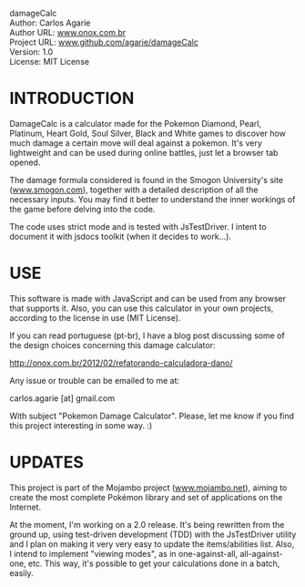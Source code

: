 damageCalc  
Author: Carlos Agarie  
Author URL: www.onox.com.br  
Project URL: www.github.com/agarie/damageCalc  
Version: 1.0  
License: MIT License   

INTRODUCTION
============

DamageCalc is a calculator made for the Pokemon Diamond, Pearl, Platinum, Heart Gold, Soul Silver, Black and White games to discover how much damage a certain move will deal against a pokemon. It's very lightweight and can be used during online battles, just let a browser tab opened.

The damage formula considered is found in the Smogon University's site (www.smogon.com), together with a detailed description of all the necessary inputs. You may find it better to understand the inner workings of the game before delving into the code.

The code uses strict mode and is tested with JsTestDriver. I intent to document it with jsdocs toolkit (when it decides to work...).

USE
===

This software is made with JavaScript and can be used from any browser that supports it. Also, you can use this calculator in your own projects, according to the license in use (MIT License).

If you can read portuguese (pt-br), I have a blog post discussing some of the design choices concerning this damage calculator:

http://onox.com.br/2012/02/refatorando-calculadora-dano/

Any issue or trouble can be emailed to me at:

carlos.agarie [at] gmail.com

With subject "Pokemon Damage Calculator". Please, let me know if you find this project interesting in some way. :)

UPDATES
=======

This project is part of the Mojambo project (www.mojambo.net), aiming to create the most complete Pokémon library and set of applications on the Internet.

At the moment, I'm working on a 2.0 release. It's being rewritten from the ground up, using test-driven development (TDD) with the JsTestDriver utility and I plan on making it very very easy to update the items/abilities list. Also, I intend to implement "viewing modes", as in one-against-all, all-against-one, etc. This way, it's possible to get your calculations done in a batch, easily.